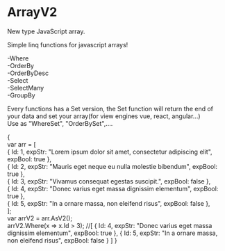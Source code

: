 # ArrayV2
New type JavaScript array.

Simple linq functions for javascript arrays!

-Where<br>
-OrderBy<br>
-OrderByDesc<br>
-Select<br>
-SelectMany<br>
-GroupBy<br>

Every functions has a Set version, the Set function will return the end of your data and set your array(for view engines vue, react, angular...)<br>
Use as "WhereSet", "OrderBySet",.... <br>

{
<br>
var arr = [<br>
{ Id: 1, expStr: "Lorem ipsum dolor sit amet, consectetur adipiscing elit", expBool: true },<br>
{ Id: 2, expStr: "Mauris eget neque eu nulla molestie bibendum", expBool: true },<br>
{ Id: 3, expStr: "Vivamus consequat egestas suscipit.", expBool: false },<br>
{ Id: 4, expStr: "Donec varius eget massa dignissim elementum", expBool: true },<br>
{ Id: 5, expStr: "In a ornare massa, non eleifend risus", expBool: false },<br>
];<br>
var arrV2 = arr.AsV2();<br>
arrV2.Where(x => x.Id > 3); //[ { Id: 4, expStr: "Donec varius eget massa dignissim elementum", expBool: true }, { Id: 5, expStr: "In a ornare massa, non eleifend risus", expBool: false } ]
}